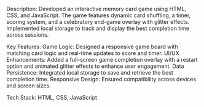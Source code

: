 Description: Developed an interactive memory card game using HTML, CSS, and JavaScript. The game features dynamic card shuffling, a timer, scoring system, and a celebratory end-game overlay with glitter effects. Implemented local storage to track and display the best completion time across sessions.

Key Features: Game Logic: Designed a responsive game board with matching card logic and real-time updates to score and timer. UI/UX Enhancements: Added a full-screen game completion overlay with a restart option and animated glitter effects to enhance user engagement. Data Persistence: Integrated local storage to save and retrieve the best completion time. Responsive Design: Ensured compatibility across devices and screen sizes.

Tech Stack: HTML, CSS, JavaScript
